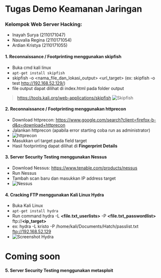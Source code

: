 # Tugas Demo Keamanan Jaringan
### Kelompok **Web Server Hacking**:
- Inayah Surya (2110171047)
- Nauvalia Regina (2110171054)
- Ardian Kristya (2110171055)

#### 1. Reconnaissance / Footprinting menggunakan skipfish
- Buka cmd kali linux
- `apt-get install skipfish`
- skipfish -o <nama_file_dan_lokasi_output> <url_target> (ex: skipfish -o test http://192.168.52.129/)
- file output dapat dilihat di index.html pada folder output
> https://tools.kali.org/web-applications/skipfish
![Skipfish](https://i.ytimg.com/vi/parEtY4ncCg/maxresdefault.jpg)

#### 2. Reconnaissance / Footprinting menggunakan httprecon
- Download httprecon: https://www.google.com/search?client=firefox-b-d&q=download+httprecon
- Jalankan httprecon (apabila error starting coba run as administrator)
- ![httprecon](https://www.computec.ch/projekte/httprecon/introduction/screenshot.png)
- Masukkan url target pada field target
- Hasil footprinting dapat dilihat di **Fingerprint Details**

#### 3. Server Security Testing menggunakan Nessus
- Download Nessus: https://www.tenable.com/products/nessus
- Run Nessus
- Tambah scan baru dan masukkan IP address target
- ![Nessus](https://www.tenable.com/sites/all/themes/tenablefourteen/img/nessus/nessus-live-results_large.png)

#### 4. Cracking FTP menggunakan Kali Linux Hydra
- Buka Kali Linux
- `apt-get install hydra`
- Run command hydra -L **<file.txt_userlists>** -P **<file.txt_passwordlist>** ftp://**<ip_target>**
- ex: hydra -L kristo -P /home/kali/Documents/Hatch/passlist.txt ftp://192.168.52.129
- ![Screenshot Hydra](http://ardiankristo.it.student.pens.ac.id/folder/Screenshot%202020-11-24%20183404.png)

# Coming soon
#### 5. Server Security Testing menggunakan metasploit
